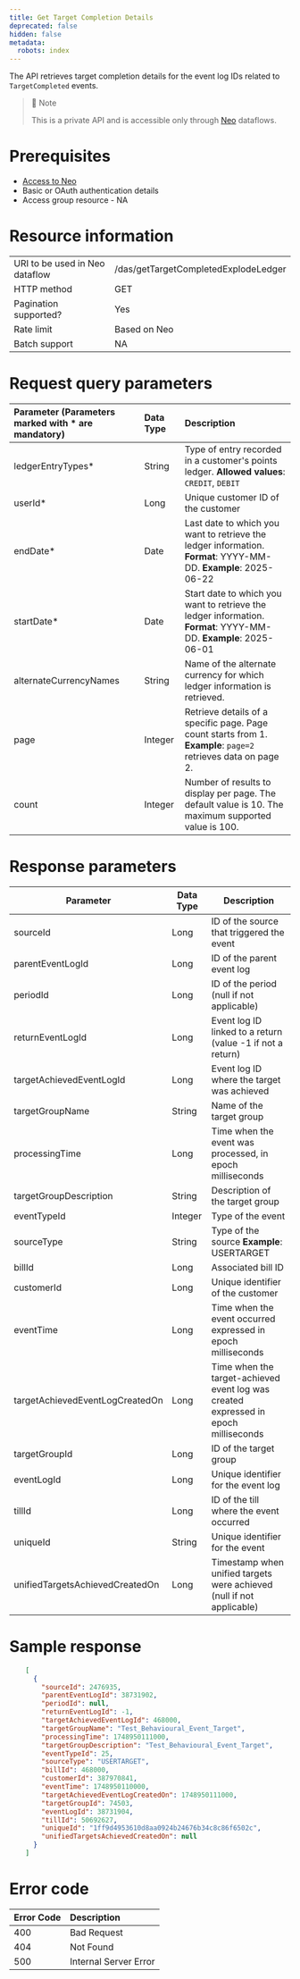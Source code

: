 ```yaml
---
title: Get Target Completion Details
deprecated: false
hidden: false
metadata:
  robots: index
---
```

The API retrieves target completion details for the event log IDs related to `TargetCompleted` events.

> 🚧 Note
>
> This is a private API and is accessible only through [Neo](https://docs.capillarytech.com/docs/neo-quick-start#/) dataflows.

# Prerequisites

*   [Access to Neo](https://docs.capillarytech.com/docs/access-management-neo#/)
*   Basic or OAuth authentication details
*   Access group resource - NA

# Resource information

|                                |                                      |
| :----------------------------- | :----------------------------------- |
| URI to be used in Neo dataflow | /das/getTargetCompletedExplodeLedger |
| HTTP method                    | GET                                  |
| Pagination supported?          | Yes                                  |
| Rate limit                     | Based on Neo                         |
| Batch support                  | NA                                   |

# Request query parameters

| Parameter (Parameters marked with \* are mandatory) | Data Type | Description                                                                                                      |
| :-------------------------------------------------- | :-------- | :--------------------------------------------------------------------------------------------------------------- |
| ledgerEntryTypes\*                                  | String    | Type of entry recorded in a customer's points ledger. **Allowed values**: `CREDIT`, `DEBIT`                      |
| userId\*                                            | Long      | Unique customer ID of the customer                                                                               |
| endDate\*                                           | Date      | Last date to which you want to retrieve the ledger information. **Format**: YYYY-MM-DD. **Example**: 2025-06-22  |
| startDate\*                                         | Date      | Start date to which you want to retrieve the ledger information. **Format**: YYYY-MM-DD. **Example**: 2025-06-01 |
| alternateCurrencyNames                              | String    | Name of the alternate currency for which ledger information is retrieved.                                        |
| page                                                | Integer   | Retrieve details of a specific page. Page count starts from 1. **Example**: `page=2` retrieves data on page 2.   |
| count                                               | Integer   | Number of results to display per page. The default value is 10. The maximum supported value is 100.              |

# Response parameters

| Parameter                       | Data Type | Description                                                                         |
| ------------------------------- | --------- | ----------------------------------------------------------------------------------- |
| sourceId                        | Long      | ID of the source that triggered the event                                           |
| parentEventLogId                | Long      | ID of the parent event log                                                          |
| periodId                        | Long      | ID of the period (null if not applicable)                                           |
| returnEventLogId                | Long      | Event log ID linked to a return (value -1 if not a return)                          |
| targetAchievedEventLogId        | Long      | Event log ID where the target was achieved                                          |
| targetGroupName                 | String    | Name of the target group                                                            |
| processingTime                  | Long      | Time when the event was processed, in epoch milliseconds                            |
| targetGroupDescription          | String    | Description of the target group                                                     |
| eventTypeId                     | Integer   | Type of the event                                                                   |
| sourceType                      | String    | Type of the source **Example**: USERTARGET                                          |
| billId                          | Long      | Associated bill ID                                                                  |
| customerId                      | Long      | Unique identifier of the customer                                                   |
| eventTime                       | Long      | Time when the event occurred expressed in epoch milliseconds                        |
| targetAchievedEventLogCreatedOn | Long      | Time when the target-achieved event log was created expressed in epoch milliseconds |
| targetGroupId                   | Long      | ID of the target group                                                              |
| eventLogId                      | Long      | Unique identifier for the event log                                                 |
| tillId                          | Long      | ID of the till where the event occurred                                             |
| uniqueId                        | String    | Unique identifier for the event                                                     |
| unifiedTargetsAchievedCreatedOn | Long      | Timestamp when unified targets were achieved (null if not applicable)               |

# Sample response

```json Sample response
    [
      {
        "sourceId": 2476935,
        "parentEventLogId": 38731902,
        "periodId": null,
        "returnEventLogId": -1,
        "targetAchievedEventLogId": 468000,
        "targetGroupName": "Test_Behavioural_Event_Target",
        "processingTime": 1748950111000,
        "targetGroupDescription": "Test_Behavioural_Event_Target",
        "eventTypeId": 25,
        "sourceType": "USERTARGET",
        "billId": 468000,
        "customerId": 387970841,
        "eventTime": 1748950110000,
        "targetAchievedEventLogCreatedOn": 1748950111000,
        "targetGroupId": 74503,
        "eventLogId": 38731904,
        "tillId": 50692627,
        "uniqueId": "1ff9d4953610d8aa0924b24676b34c8c86f6502c",
        "unifiedTargetsAchievedCreatedOn": null
      }
    ]
```

# Error code

| Error Code | Description           |
| :--------- | :-------------------- |
| 400        | Bad Request           |
| 404        | Not Found             |
| 500        | Internal Server Error |